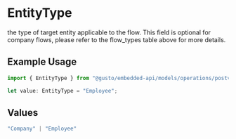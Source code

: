 # EntityType

the type of target entity applicable to the flow. This field is optional for company flows, please refer to the flow_types table above for more details.

## Example Usage

```typescript
import { EntityType } from "@gusto/embedded-api/models/operations/postv1companyflows.js";

let value: EntityType = "Employee";
```

## Values

```typescript
"Company" | "Employee"
```